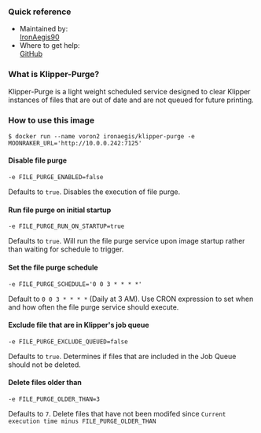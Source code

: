 ### Quick reference
* Maintained by:  
[IronAegis90](https://github.com/IronAegis90)
* Where to get help:  
[GitHub](https://github.com/IronAegis90/klipper-purge/issues)

### What is Klipper-Purge?

Klipper-Purge is a light weight scheduled service designed to clear Klipper instances of files that are out of date and are not queued for future printing.

### How to use this image

`$ docker run --name voron2 ironaegis/klipper-purge -e MOONRAKER_URL='http://10.0.0.242:7125'`

#### Disable file purge

`-e FILE_PURGE_ENABLED=false`

Defaults to `true`. Disables the execution of file purge.

#### Run file purge on initial startup

`-e FILE_PURGE_RUN_ON_STARTUP=true`

Defaults to `true`. Will run the file purge service upon image startup rather than waiting for schedule to trigger.

#### Set the file purge schedule

`-e FILE_PURGE_SCHEDULE='0 0 3 * * * *'`

Default to `0 0 3 * * * *` (Daily at 3 AM). Use CRON expression to set when and how often the file purge service should execute.

#### Exclude file that are in Klipper's job queue

`-e FILE_PURGE_EXCLUDE_QUEUED=false`

Defaults to `true`. Determines if files that are included in the Job Queue should not be deleted.

#### Delete files older than

`-e FILE_PURGE_OLDER_THAN=3`

Defaults to `7`. Delete files that have not been modifed since `Current execution time minus FILE_PURGE_OLDER_THAN`
